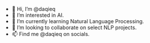 - 👋 Hi, I’m @daqieq
- 👀 I’m interested in AI.
- 🌱 I’m currently learning Natural Language Processing.
- 💞️ I’m looking to collaborate on select NLP projects.
- 📫 Find me @daqieq on socials.

<!---
daqieq/daqieq is a ✨ special ✨ repository because its `README.md` (this file) appears on your GitHub profile.
You can click the Preview link to take a look at your changes.
--->
